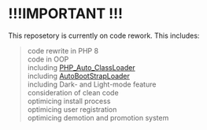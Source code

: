 # !!!IMPORTANT !!!

This reposetory is currently on code rework.
This includes:
> code rewrite in PHP 8<br>
> code in OOP<br>
> including [PHP_Auto_ClassLoader](https://github.com/PassCody/PHP_Auto_ClassLoader)<br>
> including [AutoBootStrapLoader](https://github.com/PassCody/AutoBootStrapLoader)<br>
> including Dark- and Light-mode feature<br>
> consideration of clean code<br>
> optimicing install process<br>
> optimicing user registration<br>
> optimicing demotion and promotion system<br>
